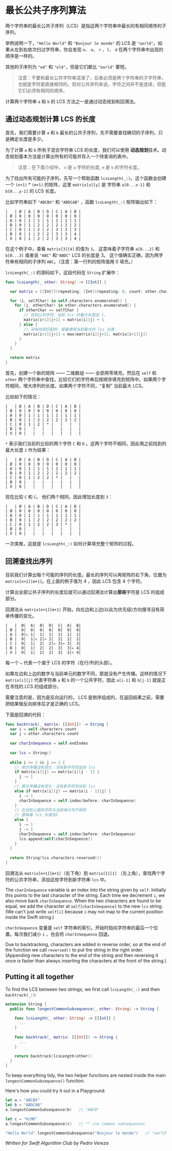 # 最长公共子序列算法

两个字符串的最长公共子序列（LCS）是指这两个字符串中最长的有相同顺序的子序列。

举例说明一下，`"Hello World"` 和 `"Bonjour le monde"` 的 LCS 是 `"oorld"`。如果从左到右依次扫过字符串，你会发现 `o`、 `o`、 `r` 、`l`、 `d`  在两个字符串中出现的顺序是一样的。

其他的子序列为 `"ed"` 和 `"old"`，但是它们都比 `"oorld"` 要短。

> 注意：不要和最长公共字符串混淆了，后者必须是两个字符串的子字符串，也就是字符是直接相邻的。但对公共序列来说，字符之间并不是连续，但是它们必须有相同的顺序。

计算两个字符串 `a` 和 `b` 的 LCS 方法之一是通过动态规划和回溯法。



## 通过动态规划计算 LCS 的长度

首先，我们需要计算 `a`  和 `b` 最长的公共子序列，先不需要查找确切的子序列，只是确定长度是多少。

为了计算 `a` 和 `b` 所有子混合字符串 LCS 的长度，我们可以使用 **动态规划**技术。动态规划基本方法是计算出所有的可能并存入一个待查询的表中。

> 注意：在下面介绍中， `n` 是 `a` 字符的长度, `m` 是 `b` 的字符长度。

为了找出所有可能的子序列，先写一个帮助函数 `lcsLength(_:)`。这个函数会创建一个 `(n+1)` * `(m+1)` 的矩阵，这里 `matrix[x][y]` 是 字符串 `a[0...x-1]` 和 `b[0...y-1]` 的 LCS 长度。

比如字符串如下 `"ABCBX"` 和 `"ABDCAB"` ，函数 `lcsLength(_:)` 矩阵输出如下：

```
|   | Ø | A | B | D | C | A | B |
| Ø | 0 | 0 | 0 | 0 | 0 | 0 | 0 |
| A | 0 | 1 | 1 | 1 | 1 | 1 | 1 |  
| B | 0 | 1 | 2 | 2 | 2 | 2 | 2 |
| C | 0 | 1 | 2 | 2 | 3 | 3 | 3 |
| B | 0 | 1 | 2 | 2 | 3 | 3 | 4 |
| X | 0 | 1 | 2 | 2 | 3 | 3 | 4 |
```

在这个例子中，查看 `matrix[3][4]` 的值为 `3`。 这意味着子字符串 `a[0...2]` 和 `b[0...3]` 或者说 `"ABC"` 和`"ABDC"` LCS 的长度是 3。 这个值确实正确，因为两字符串有相同的子序列 `ABC`。（注意：第一行列的矩阵值用 0 填充。）

`lcsLength(_:)` 的源码如下，这段代码在 `String` 扩展中：

```swift
func lcsLength(_ other: String) -> [[Int]] {

  var matrix = [[Int]](repeating: [Int](repeating: 0, count: other.characters.count+1), count: self.characters.count+1)

  for (i, selfChar) in self.characters.enumerated() {
	for (j, otherChar) in other.characters.enumerated() {
	  if otherChar == selfChar {
        // 找到公共字符，当前 lcs 的最大长度加 1。
		matrix[i+1][j+1] = matrix[i][j] + 1
	  } else {
        // 没有找到匹配的，接着使用当前最大的 lcs 长度
		matrix[i+1][j+1] = max(matrix[i][j+1], matrix[i+1][j])
	  }
	}
  }

  return matrix
}
```

首先，创建一个新的矩阵 —— 二维数组 —— 全部用零填充。然后在 `self` 和 `other` 两个字符串中查找，比较它们的字符串后按顺序填充到矩阵中。如果两个字符相同，增大序列的长度。如果两个字符不同，“复制” 当前最大 LCS。

比如如下的情况：

```
|   | Ø | A | B | D | C | A | B |
| Ø | 0 | 0 | 0 | 0 | 0 | 0 | 0 |
| A | 0 | 1 | 1 | 1 | 1 | 1 | 1 |  
| B | 0 | 1 | 2 | 2 | 2 | 2 | 2 |
| C | 0 | 1 | 2 | * |   |   |   |
| B | 0 |   |   |   |   |   |   |
| X | 0 |   |   |   |   |   |   |
```

`*` 表示我们当前的比较的两个字符 `C` 和 `D` 。这两个字符不相同，因此用之前找到的最大长度 `2` 作为结果：

```
|   | Ø | A | B | D | C | A | B |
| Ø | 0 | 0 | 0 | 0 | 0 | 0 | 0 |
| A | 0 | 1 | 1 | 1 | 1 | 1 | 1 |  
| B | 0 | 1 | 2 | 2 | 2 | 2 | 2 |
| C | 0 | 1 | 2 | 2 | * |   |   |
| B | 0 |   |   |   |   |   |   |
| X | 0 |   |   |   |   |   |   |
```

现在比较 `C` 和 `C`。 他们两个相同，因此增加长度到 `3`：

```
|   | Ø | A | B | D | C | A | B |
| Ø | 0 | 0 | 0 | 0 | 0 | 0 | 0 |
| A | 0 | 1 | 1 | 1 | 1 | 1 | 1 |  
| B | 0 | 1 | 2 | 2 | 2 | 2 | 2 |
| C | 0 | 1 | 2 | 2 | 3 | * |   |
| B | 0 |   |   |   |   |   |   |
| X | 0 |   |   |   |   |   |   |
```

一次类推，这就是 `lcsLength(_:)` 如何计算填充整个矩阵的过程。

## 回溯查找出序列

目前我们计算出每个可能的序列的长度。最长的序列可以再矩阵的右下角，位置为 `matrix[n+1][m+1]`。在上面的例子值为 4 ，因此 LCS 包含 4 个字符。 

计算出全部公共子序列的长度后就可以通过回溯法计算出**那些**字符是 LCS 的组成部分。

回溯法从 `matrix[n+1][m+1]` 开始，向左边和上边(以此为优先级)方向搜寻没有简单传播的变化。

```
|   |  Ø|  A|  B|  D|  C|  A|  B|
| Ø |  0|  0|  0|  0|  0|  0|  0|
| A |  0|↖ 1|  1|  1|  1|  1|  1|  
| B |  0|  1|↖ 2|← 2|  2|  2|  2|
| C |  0|  1|  2|  2|↖ 3|← 3|  3|
| B |  0|  1|  2|  2|  3|  3|↖ 4|
| X |  0|  1|  2|  2|  3|  3|↑ 4|
```

每一个 `↖` 代表一个属于 LCS 的字符（在行/列的头部）。

如果左边和上边的数字与当前单元的数字不同，那就没有产生传播。这样的情况下 `matrix[i][j]` 代表字符串 `a` 和 `b` 的一个公共字符，因此 `a[i-1]` 和 `b[j-1]` 就是正在寻找的 LCS 的组成部分。

需要注意的是，因为是反向运行的， LCS 是倒序组成的，在返回结果之前，需要把结果做反向排序后才是正确的 LCS。

下面是回溯的代码：

```swift
func backtrack(_ matrix: [[Int]]) -> String {
  var i = self.characters.count
  var j = other.characters.count
  
  var charInSequence = self.endIndex
  
  var lcs = String()
  
  while i >= 1 && j >= 1 {
    // 表示传播没有变化：没有新字符添加到 lcs
	if matrix[i][j] == matrix[i][j - 1] {
	  j -= 1
	}
    // 表示传播没有变化：没有新字符添加到 lcs
	else if matrix[i][j] == matrix[i - 1][j] {
	  i -= 1
	  charInSequence = self.index(before: charInSequence)
	}
    // 左边和上面的字符与当前单元均不相同
    // 意味着 lcs 长度加1
	else {
	  i -= 1
	  j -= 1
	  charInSequence = self.index(before: charInSequence)
	  lcs.append(self[charInSequence])
	}
  }
  
  return String(lcs.characters.reversed())
}
```

回溯法从 `matrix[n+1][m+1]`（右下角）到 `matrix[1][1]` （左上角），查找两个字符的公共字符串，添加这些字符到新字符串 `lcs` 中。

The `charInSequence` variable is an index into the string given by `self`. Initially this points to the last character of the string. Each time we decrement `i`, we also move back `charInSequence`. When the two characters are found to be equal, we add the character at `self[charInSequence]` to the new `lcs` string. (We can't just write `self[i]` because `i` may not map to the current position inside the Swift string.)

`charInSequence`  变量是 `self` 字符串的索引。开始时指向字符串的最后一个位置。每次我们减小 `i` ，也会将 `charInSequence` 回退。

Due to backtracking, characters are added in reverse order, so at the end of the function we call `reversed()` to put the string in the right order. (Appending new characters to the end of the string and then reversing it once is faster than always inserting the characters at the front of the string.)

## Putting it all together

To find the LCS between two strings, we first call `lcsLength(_:)` and then `backtrack(_:)`:

```swift
extension String {
  public func longestCommonSubsequence(_ other: String) -> String {

    func lcsLength(_ other: String) -> [[Int]] {
      ...
    }
    
    func backtrack(_ matrix: [[Int]]) -> String {
      ...
    }

    return backtrack(lcsLength(other))
  }
}
```

To keep everything tidy, the two helper functions are nested inside the main `longestCommonSubsequence()` function.

Here's how you could try it out in a Playground:

```swift
let a = "ABCBX"
let b = "ABDCAB"
a.longestCommonSubsequence(b)   // "ABCB"

let c = "KLMK"
a.longestCommonSubsequence(c)   // "" (no common subsequence)

"Hello World".longestCommonSubsequence("Bonjour le monde")   // "oorld"
```

*Written for Swift Algorithm Club by Pedro Vereza*
